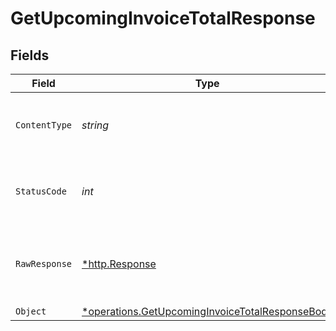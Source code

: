 # GetUpcomingInvoiceTotalResponse


## Fields

| Field                                                                                                             | Type                                                                                                              | Required                                                                                                          | Description                                                                                                       |
| ----------------------------------------------------------------------------------------------------------------- | ----------------------------------------------------------------------------------------------------------------- | ----------------------------------------------------------------------------------------------------------------- | ----------------------------------------------------------------------------------------------------------------- |
| `ContentType`                                                                                                     | *string*                                                                                                          | :heavy_check_mark:                                                                                                | HTTP response content type for this operation                                                                     |
| `StatusCode`                                                                                                      | *int*                                                                                                             | :heavy_check_mark:                                                                                                | HTTP response status code for this operation                                                                      |
| `RawResponse`                                                                                                     | [*http.Response](https://pkg.go.dev/net/http#Response)                                                            | :heavy_check_mark:                                                                                                | Raw HTTP response; suitable for custom response parsing                                                           |
| `Object`                                                                                                          | [*operations.GetUpcomingInvoiceTotalResponseBody](../../models/operations/getupcominginvoicetotalresponsebody.md) | :heavy_minus_sign:                                                                                                | Ok                                                                                                                |